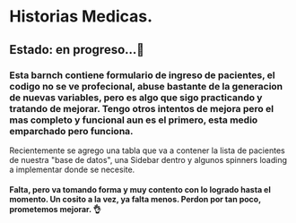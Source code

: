 # Historias Medicas.

## Estado: en progreso...🚀

### Esta barnch contiene formulario de ingreso de pacientes, el codigo no se ve profecional, abuse bastante de la generacion de nuevas variables, pero es algo que sigo practicando y tratando de mejorar. Tengo otros intentos de mejora pero el mas completo y funcional aun es el primero, esta medio emparchado pero funciona.
Recientemente se agrego una tabla que va a contener la lista de pacientes de nuestra "base de datos", una Sidebar dentro y algunos spinners loading a implementar donde se necesite.

#### Falta, pero va tomando forma y muy contento con lo logrado hasta el momento. Un cosito a la vez, ya falta menos. Perdon por tan poco, prometemos mejorar. 👌
